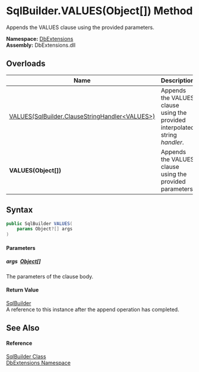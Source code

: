 SqlBuilder.VALUES(Object[]) Method
==================================
Appends the VALUES clause using the provided parameters.
  
**Namespace:** [DbExtensions][1]  
**Assembly:** DbExtensions.dll

Overloads
---------

| Name                                                   | Description                                                                 |
| ------------------------------------------------------ | --------------------------------------------------------------------------- |
| [VALUES(SqlBuilder.ClauseStringHandler&lt;VALUES>)][2] | Appends the VALUES clause using the provided interpolated string *handler*. |
| **VALUES(Object[])**                                   | Appends the VALUES clause using the provided parameters.                    |


Syntax
------

```csharp
public SqlBuilder VALUES(
	params Object?[] args
)
```

#### Parameters

##### *args*  [Object][3][]
The parameters of the clause body.

#### Return Value
[SqlBuilder][4]  
A reference to this instance after the append operation has completed.

See Also
--------

#### Reference
[SqlBuilder Class][4]  
[DbExtensions Namespace][1]  

[1]: ../README.md
[2]: VALUES.md
[3]: https://learn.microsoft.com/dotnet/api/system.object
[4]: README.md